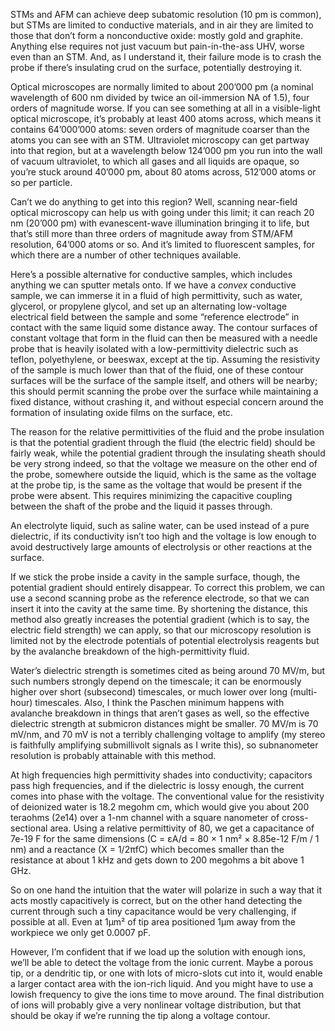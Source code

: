 STMs and AFM can achieve deep subatomic resolution (10 pm is common),
but STMs are limited to conductive materials, and in air they are
limited to those that don’t form a nonconductive oxide: mostly gold
and graphite.  Anything else requires not just vacuum but
pain-in-the-ass UHV, worse even than an STM.  And, as I understand it,
their failure mode is to crash the probe if there’s insulating crud on
the surface, potentially destroying it.

Optical microscopes are normally limited to about 200’000 pm (a
nominal wavelength of 600 nm divided by twice an oil-immersion NA of
1.5), four orders of magnitude worse.  If you can see something at all
in a visible-light optical microscope, it’s probably at least 400
atoms across, which means it contains 64’000’000 atoms: seven orders
of magnitude coarser than the atoms you can see with an STM.
Ultraviolet microscopy can get partway into that region, but at a
wavelength below 124’000 pm you run into the wall of vacuum
ultraviolet, to which all gases and all liquids are opaque, so you’re
stuck around 40’000 pm, about 80 atoms across, 512’000 atoms or so per
particle.

Can’t we do anything to get into this region?  Well, scanning
near-field optical microscopy can help us with going under this limit;
it can reach 20 nm (20’000 pm) with evanescent-wave illumination
bringing it to life, but that’s still more than three orders of
magnitude away from STM/AFM resolution, 64’000 atoms or so.  And it’s
limited to fluorescent samples, for which there are a number of other
techniques available.

Here’s a possible alternative for conductive samples, which includes
anything we can sputter metals onto.  If we have a *convex* conductive
sample, we can immerse it in a fluid of high permittivity, such as
water, glycerol, or propylene glycol, and set up an alternating
low-voltage electrical field between the sample and some “reference
electrode” in contact with the same liquid some distance away.  The
contour surfaces of constant voltage that form in the fluid can then
be measured with a needle probe that is heavily isolated with a
low-permittivity dielectric such as teflon, polyethylene, or beeswax,
except at the tip.  Assuming the resistivity of the sample is much
lower than that of the fluid, one of these contour surfaces will be
the surface of the sample itself, and others will be nearby; this
should permit scanning the probe over the surface while maintaining a
fixed distance, without crashing it, and without especial concern
around the formation of insulating oxide films on the surface, etc.

The reason for the relative permittivities of the fluid and the probe
insulation is that the potential gradient through the fluid (the
electric field) should be fairly weak, while the potential gradient
through the insulating sheath should be very strong indeed, so that
the voltage we measure on the other end of the probe, somewhere
outside the liquid, which is the same as the voltage at the probe tip,
is the same as the voltage that would be present if the probe were
absent.  This requires minimizing the capacitive coupling between the
shaft of the probe and the liquid it passes through.

An electrolyte liquid, such as saline water, can be used instead of a
pure dielectric, if its conductivity isn’t too high and the voltage is
low enough to avoid destructively large amounts of electrolysis or
other reactions at the surface.

If we stick the probe inside a cavity in the sample surface, though,
the potential gradient should entirely disappear.  To correct this
problem, we can use a second scanning probe as the reference
electrode, so that we can insert it into the cavity at the same time.
By shortening the distance, this method also greatly increases the
potential gradient (which is to say, the electric field strength) we
can apply, so that our microscopy resolution is limited not by the
electrode potentials of potential electrolysis reagents but by the
avalanche breakdown of the high-permittivity fluid.

Water’s dielectric strength is sometimes cited as being around 70
MV/m, but such numbers strongly depend on the timescale; it can be
enormously higher over short (subsecond) timescales, or much lower
over long (multi-hour) timescales.  Also, I think the Paschen minimum
happens with avalanche breakdown in things that aren’t gases as well,
so the effective dielectric strength at submicron distances might be
smaller.  70 MV/m is 70 mV/nm, and 70 mV is not a terribly challenging
voltage to amplify (my stereo is faithfully amplifying submillivolt
signals as I write this), so subnanometer resolution is probably
attainable with this method.

At high frequencies high permittivity shades into conductivity;
capacitors pass high frequencies, and if the dielectric is lossy
enough, the current comes into phase with the voltage.  The
conventional value for the resistivity of deionized water is 18.2
megohm cm, which would give you about 200 teraohms (2e14) over a 1-nm
channel with a square nanometer of cross-sectional area.  Using a
relative permittivity of 80, we get a capacitance of 7e-19 F for the
same dimensions (C = εA/d = 80 × 1 nm² × 8.85e-12 F/m / 1 nm) and a
reactance (X = 1/2πfC) which becomes smaller than the resistance at
about 1 kHz and gets down to 200 megohms a bit above 1 GHz.

So on one hand the intuition that the water will polarize in such a
way that it acts mostly capacitively is correct, but on the other hand
detecting the current through such a tiny capacitance would be very
challenging, if possible at all.  Even at 1μm² of tip area positioned
1μm away from the workpiece we only get 0.0007 pF.

However, I’m confident that if we load up the solution with enough
ions, we’ll be able to detect the voltage from the ionic current.
Maybe a porous tip, or a dendritic tip, or one with lots of
micro-slots cut into it, would enable a larger contact area with the
ion-rich liquid.  And you might have to use a lowish frequency to give
the ions time to move around.  The final distribution of ions will
probably give a very nonlinear voltage distribution, but that should
be okay if we’re running the tip along a voltage contour.
